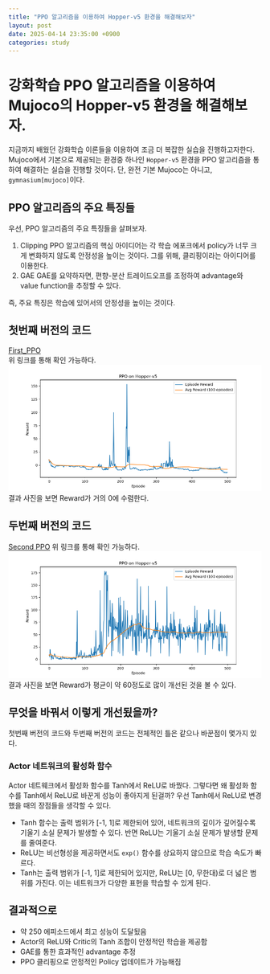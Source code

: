 ```yaml
---
title: "PPO 알고리즘을 이용하여 Hopper-v5 환경을 해결해보자"
layout: post
date: 2025-04-14 23:35:00 +0900
categories: study
---
```


# 강화학습 PPO 알고리즘을 이용하여 Mujoco의 Hopper-v5 환경을 해결해보자.
지금까지 배웠던 강화학습 이론들을 이용하여 조금 더 복잡한 실습을 진행하고자한다.
Mujoco에서 기본으로 제공되는 환경중 하나인 `Hopper-v5` 환경을 PPO 알고리즘을 통하여 해결하는 실습을 진행할 것이다.
단, 완전 기본 Mujoco는 아니고, `gymnasium[mujoco]`이다.

## PPO 알고리즘의 주요 특징들
우선, PPO 알고리즘의 주요 특징들을 살펴보자.
1. Clipping
PPO 알고리즘의 핵심 아이디어는 각 학습 에포크에서 policy가 너무 크게 변화하지 않도록 안정성을 높이는 것이다.
그를 위해, 클리핑이라는 아이디어를 이용한다.
2. GAE
GAE를 요약하자면, 편향-분산 트레이드오프를 조정하여 advantage와 value function을 추정할 수 있다.   

즉, 주요 특징은 학습에 있어서의 안정성을 높이는 것이다.

## 첫번째 버전의 코드
[First_PPO](https://github.com/soonawg/ppo_hopper_v5/blob/562e237cec4ffa0eaa961390bf14a44cde5be4b2/first_version_ppo.py)   
위 링크를 통해 확인 가능하다.   
![Result_image_first](/assets/images/2025-04-14/ppo_hopper.png)
결과 사진을 보면 Reward가 거의 0에 수렴한다.

## 두번째 버전의 코드
[Second PPO](https://github.com/soonawg/ppo_hopper_v5/blob/562e237cec4ffa0eaa961390bf14a44cde5be4b2/second_version_ppo.py)
위 링크를 통해 확인 가능하다.   
![Result_image_second](/assets/images/2025-04-14/ppo_hopper1.png)
결과 사진을 보면 Reward가 평균이 약 60정도로 많이 개선된 것을 볼 수 있다.

## 무엇을 바꿔서 이렇게 개선됬을까?
첫번째 버전의 코드와 두번째 버전의 코드는 전체적인 틀은 같으나 바꾼점이 몇가지 있다.

### Actor 네트워크의 활성화 함수
Actor 네트웨크에서 활성화 함수를 Tanh에서 ReLU로 바꿨다.
그렇다면 왜 활성화 함수를 Tanh에서 ReLU로 바꾼게 성능이 좋아지게 된걸까?
우선 Tanh에서 ReLU로 변경했을 때의 장점들을 생각할 수 있다.
* Tanh 함수는 출력 범위가 [-1, 1]로 제한되어 있어, 네트워크의 깊이가 깊어질수록 기울기 소실 문제가 발생할 수 있다. 반면 ReLU는 기울기 소실 문제가 발생할 문제를 줄여준다.
* ReLU는 비선형성을 제공하면서도 `exp()` 함수를 상요하지 않으므로 학습 속도가 빠르다.
* Tanh는 출력 범위가 [-1, 1]로 제한되어 있지만, ReLU는  [0, 무한대)로 더 넓은 범위를 가진다. 이는 네트워크가 다양한 표현을 학습할 수 있게 된다.   


## 결과적으로
* 약 250 에피소드에서 최고 성능이 도달됬음
* Actor의 ReLU와 Critic의 Tanh 조합이 안정적인 학습을 제공함
* GAE를 통한 효과적인 advantage 추정
* PPO 클리핑으로 안정적인 Policy 업데이트가 가능해짐